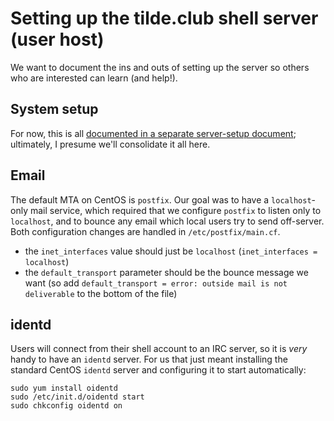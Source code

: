 # Setting up the tilde.club shell server (user host)

We want to document the ins and outs of setting up the server so others who are interested can learn (and help!).

## System setup

For now, this is all [documented in a separate server-setup document](https://github.com/tildeclub/tilde.club/blob/master/docs/serversetup.md); ultimately, I presume we'll consolidate it all here.

## Email

The default MTA on CentOS is `postfix`. Our goal was to have a `localhost`-only mail service, which required that we configure `postfix` to listen only to `localhost`, and to bounce any email which local users try to send off-server. Both configuration changes are handled in `/etc/postfix/main.cf`.

* the `inet_interfaces` value should just be `localhost` (`inet_interfaces = localhost`)
* the `default_transport` parameter should be the bounce message we want (so add `default_transport = error: outside mail is not deliverable` to the bottom of the file)

## identd

Users will connect from their shell account to an IRC server, so it is *very* handy to have an `identd` server. For us that just meant installing the standard CentOS `identd` server and configuring it to start automatically:

```
sudo yum install oidentd
sudo /etc/init.d/oidentd start
sudo chkconfig oidentd on
```
